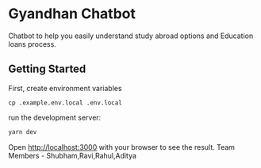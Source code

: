 # Gyandhan Chatbot

Chatbot to help you easily understand study abroad options and Education loans process.

## Getting Started

First, create environment variables

```
cp .example.env.local .env.local
```

run the development server:

```bash
yarn dev
```

Open [http://localhost:3000](http://localhost:3000) with your browser to see the result.
Team Members - Shubham,Ravi,Rahul,Aditya
